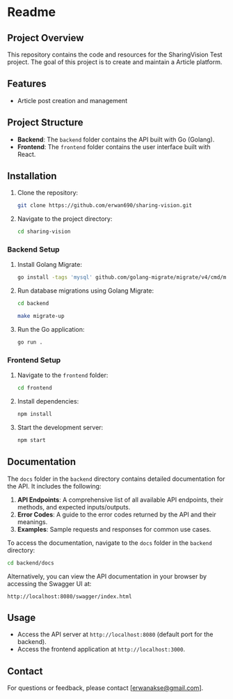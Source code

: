 # Readme

## Project Overview
This repository contains the code and resources for the SharingVision Test project. The goal of this project is to create and maintain a Article platform.

## Features
- Article post creation and management

## Project Structure
- **Backend**: The `backend` folder contains the API built with Go (Golang).
- **Frontend**: The `frontend` folder contains the user interface built with React.

## Installation
1. Clone the repository:
    ```bash
    git clone https://github.com/erwan690/sharing-vision.git
    ```
2. Navigate to the project directory:
    ```bash
    cd sharing-vision
    ```

### Backend Setup
1. Install Golang Migrate:
    ```bash
    go install -tags 'mysql' github.com/golang-migrate/migrate/v4/cmd/migrate@latest
    ```
2. Run database migrations using Golang Migrate:
    ```bash
    cd backend

    make migrate-up
    ```
3. Run the Go application:
    ```bash
    go run .
    ```

### Frontend Setup
1. Navigate to the `frontend` folder:
    ```bash
    cd frontend
    ```
2. Install dependencies:
    ```bash
    npm install
    ```
3. Start the development server:
    ```bash
    npm start
    ```

## Documentation

The `docs` folder in the `backend` directory contains detailed documentation for the API. It includes the following:

1. **API Endpoints**: A comprehensive list of all available API endpoints, their methods, and expected inputs/outputs.
2. **Error Codes**: A guide to the error codes returned by the API and their meanings.
3. **Examples**: Sample requests and responses for common use cases.

To access the documentation, navigate to the `docs` folder in the `backend` directory:
```bash
cd backend/docs
```

Alternatively, you can view the API documentation in your browser by accessing the Swagger UI at:
```
http://localhost:8080/swagger/index.html
```

## Usage
- Access the API server at `http://localhost:8080` (default port for the backend).
- Access the frontend application at `http://localhost:3000`.



## Contact
For questions or feedback, please contact [erwanakse@gmail.com].